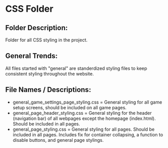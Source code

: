 # CSS Folder
## Folder Description:
Folder for all CSS styling in the project.
## General Trends:
All files started with "general" are standerdized styling files to keep consistent styling throughout the website.
## File Names / Descriptions:
* general_game_settings_page_styling.css = General styling for all game setup screens, should be included on all game pages.
* general_page_header_styling.css = General styling for the header (navigation bar) of all webpages except the homepage (index.html). Should be included in all pages.
* general_page_styling.css = General styling for all pages. Should be included in all pages. Includes fix for container collapsing, a function to disable buttons, and general page stylings.
